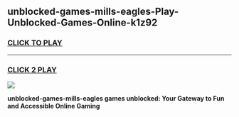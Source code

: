 
## unblocked-games-mills-eagles-Play-Unblocked-Games-Online-k1z92
<h3>
<a href="https://premium76.site?title=unblocked-games-mills-eagles&ref=24A">CLICK TO PLAY</a></h3>
<hr>

<h3>
<a href="https://premium76.site?title=unblocked-games-mills-eagles&ref=24A">CLICK 2 PLAY</a>
  
</h3>

<a href="https://premium76.site?title=unblocked-games-mills-eagles&ref=24A"><img src="https://clearcache.store/games.png"></a>


**unblocked-games-mills-eagles games unblocked: Your Gateway to Fun and Accessible Online Gaming**
